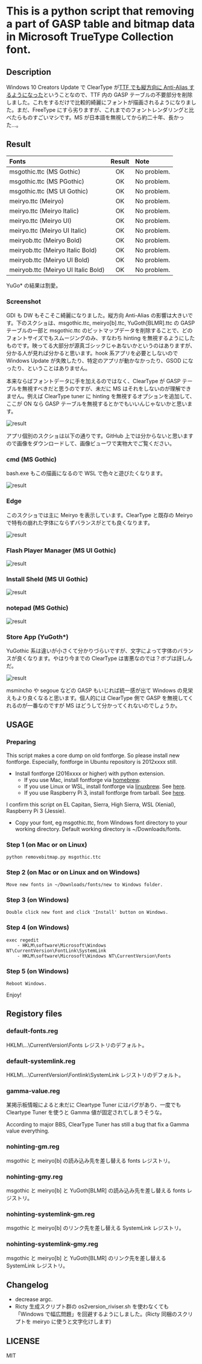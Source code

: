 # This is a python script that removing a part of GASP table and bitmap data in Microsoft TrueType Collection font.

## Description
Windows 10 Creators Update で ClearType が[TTF でも縦方向に Anti-Alias するようになった](http://silight.hatenablog.jp/entry/2017/05/03/144138)ということなので、TTF 内の GASP テーブルの不要部分を削除しました。これをするだけで比較的綺麗にフォントが描画されるようになりました。まだ、FreeType にすら劣りますが、これまでのフォントレンダリングと比べたらものすごいマシです。MS が日本語を無視してから約二十年、長かった...。


## Result
| Fonts                               | Result | Note        |
|:------------------------------------|:------:|:------------|
| msgothic.ttc (MS Gothic)            | OK     | No problem. |
| msgothic.ttc (MS PGothic)           | OK     | No problem. |
| msgothic.ttc (MS UI Gothic)         | OK     | No problem. |
| meiryo.ttc (Meiryo)                 | OK     | No problem. |
| meiryo.ttc (Meiryo Italic)          | OK     | No problem. |
| meiryo.ttc (Meiryo UI)              | OK     | No problem. |
| meiryo.ttc (Meiryo UI Italic)       | OK     | No problem. |
| meiryob.ttc (Meiryo Bold)           | OK     | No problem. |
| meiryob.ttc (Meiryo Italic Bold)    | OK     | No problem. |
| meiryob.ttc (Meiryo UI Bold)        | OK     | No problem. |
| meiryob.ttc (Meiryo UI Italic Bold) | OK     | No problem. |

YuGo* の結果は割愛。


### Screenshot
GDI も DW もそこそこ綺麗になりました。縦方向 Anti-Alias の影響は大きいです。下のスクショは、msgothic.ttc, meiryo[b].ttc, YuGoth[BLMR].ttc の GASP テーブルの一部と msgothic.ttc のビットマップデータを削除することで、どのフォントサイズでもスムージングのみ、すなわち hinting を無視するようにしたものです。映ってる大部分が源真ゴシックじゃあないかというのはありますが、分かる人が見れば分かると思います。hook 系アプリを必要としないので Windows Update が失敗したり、特定のアプリが動かなかったり、GSOD になったり、ということはありません。

本来ならばフォントデータに手を加えるのではなく、ClearType が GASP テーブルを無視すべきだと思うのですが、未だに MS はそれをしないのが理解できません。例えば ClearType tuner に hinting を無視するオプションを追加して、ここが ON なら GASP テーブルを無視するとかでもいいんじゃないかと思います。

![result](./images/msgss.png)

アプリ個別のスクショは以下の通りです。GitHub 上では分からないと思いますので画像をダウンロードして、画像ビューワで実物大でご覧ください。

### cmd (MS Gothic)
bash.exe もこの描画になるので WSL で色々と遊びたくなります。

![result](./images/cmd-ss.png)

### Edge
このスクショでは主に Meiryo を表示しています。ClearType と既存の Meiryo で特有の崩れた字体にならずバランスがとても良くなります。

![result](./images/edge-ss.png)

### Flash Player Manager (MS UI Gothic)
![result](./images/flashctl-ss.png)

### Install Sheld (MS UI Gothic)
![result](./images/installer-ss.png)

### notepad (MS Gothic)
![result](./images/notepad-ss.png)

### Store App (YuGoth*)
YuGothic 系は違いが小さくて分かりづらいですが、文字によって字体のバランスが良くなります。やはり今までの ClearType は害悪なのでは？ボブは訝しんだ。

![result](./images/tw-ss.png)

msmincho や segoue などの GASP もいじれば統一感が出て Windows の見栄えもより良くなると思います。個人的には ClearType 側で GASP を無視してくれるのが一番なのですが MS はどうして分かってくれないのでしょうか。


## USAGE
### Preparing
This script makes a core dump on old fontforge. So please install new fontforge. Especially, fontforge in Ubuntu repository is 2012xxxx still.

- Install fontforge (2016xxxx or higher) with python extension.
   * If you use Mac, install fontforge via [homebrew](https://brew.sh).
   * If you use Linux or WSL, install fontforge via [linuxbrew](http://linuxbrew.sh). See [here](./howto-install-fontforge.md).
   * If you use Raspberry Pi 3, install fontforge from tarball. See [here](./howto-install-fontforge.md).

I confirm this script on EL Capitan, Sierra, High Sierra, WSL (Xenial), Raspberry Pi 3 (Jessie).

- Copy your font, eg msgothic.ttc, from Windows font directory to your working directory. Default working directory is ~/Downloads/fonts.


### Step 1 (on Mac or on Linux)
```
python removebitmap.py msgothic.ttc
```


### Step 2 (on Mac or on Linux and on Windows)
```
Move new fonts in ~/Downloads/fonts/new to Windows folder.
```


### Step 3 (on Windows)
```
Double click new font and click 'Install' button on Windows.
```


### Step 4 (on Windows)
```
exec regedit
    - HKLM\software\Microsoft\Windows NT\CurrentVersion\FontLink\SystemLink
    - HKLM\software\Microsoft\Windows NT\CurrentVersion\Fonts
```


### Step 5 (on Windows)
```
Reboot Windows.
```

Enjoy!


## Registory files

### default-fonts.reg
HKLM\\...\\CurrentVersion\\Fonts レジストリのデフォルト。

### default-systemlink.reg
HKLM\\...\\CurrentVersion\\Fontlink\\SystemLink レジストリのデフォルト。

### gamma-value.reg
某掲示板情報によると未だに Cleartype Tuner にはバグがあり、一度でも Cleartype Tuner を使うと Gamma 値が固定されてしまうそうな。

According to major BBS, ClearType Tuner has still a bug that fix a Gamma value everything.

### nohinting-gm.reg
msgothic と meiryo[b] の読み込み先を差し替える fonts レジストリ。

### nohinting-gmy.reg
msgothic と meiryo[b] と YuGoth[BLMR] の読み込み先を差し替える fonts レジストリ。

### nohinting-systemlink-gm.reg
msgothic と meiryo[b] のリンク先を差し替える SystemLink レジストリ。

### nohinting-systemlink-gmy.reg
msgothic と meiryo[b] と YuGoth[BLMR] のリンク先を差し替える SystemLink レジストリ。


## Changelog

- decrease argc.
- Ricty 生成スクリプト群の os2version_riviser.sh を使わなくても「Windows で幅広問題」を回避するようにしました。(Ricty 同梱のスクリプトを meiryo に使うと文字化けします)


## LICENSE

MIT
